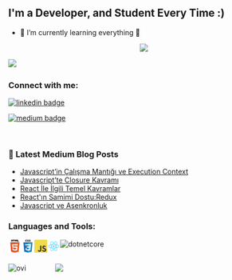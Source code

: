 
## I'm a Developer, and Student Every Time :)

- 🌱 I’m currently learning everything 🤣
<img align= "right" width= "240" src= "https://pa1.narvii.com/6580/8098c6e9207376889eeb0532d9f5a0723c4d73f5_hq.gif"/>
<br>

![](https://komarev.com/ghpvc/?username=eyluldnz&label=PROFILE+VIEWS&color=blueviolet)



### Connect with me:
<p align="left">
  
  [![linkedin badge](https://img.shields.io/badge/Akanksha_Singh-30302f?style=flat&logo=linkedin)](https://www.linkedin.com/in/eyluldnzcn/)

[![medium badge](https://img.shields.io/badge/Akanksha_Singh-30302f?style=flat&logo=medium)]("https://medium.com/@eyluldnzcn")

  </p>
  </br>


### 📕 Latest Medium Blog Posts

<!-- BLOG-POST-LIST:START -->

- [Javascript’in Çalışma Mantığı ve Execution Context](https://medium.com/@eyluldnzcn/javascriptin-%C3%A7al%C4%B1%C5%9Fma-mant%C4%B1%C4%9F%C4%B1-ve-execution-context-59fc75bdb346)
- [Javascript’te Closure Kavramı](https://medium.com/@eyluldnzcn/javascriptte-closure-kavram%C4%B1-40d9e46b8324?p=40d9e46b8324)
- [React İle İlgili Temel Kavramlar](https://medium.com/@eyluldnzcn/react-i%CC%87le-i%CC%87lgili-temel-kavramlar-b8e80b92cc2b)
- [React'ın Samimi Dostu:Redux](https://medium.com/@eyluldnzcn/react%C4%B1n-samimi-dostu-redux-6d0eb1b5bc1c?p=6d0eb1b5bc1c)
- [Javascript ve Asenkronluk](https://medium.com/@eyluldnzcn/javascript-ve-asenkronluk-1a4bb43b9276)
<!-- BLOG-POST-LIST:END -->



### Languages and Tools:


<img align="left" alt="HTML5" width="26px" src="https://raw.githubusercontent.com/github/explore/80688e429a7d4ef2fca1e82350fe8e3517d3494d/topics/html/html.png" />
<img align="left" alt="CSS3" width="26px" src="https://raw.githubusercontent.com/github/explore/80688e429a7d4ef2fca1e82350fe8e3517d3494d/topics/css/css.png" />

<img align="left" alt="JavaScript" width="26px" src="https://raw.githubusercontent.com/github/explore/80688e429a7d4ef2fca1e82350fe8e3517d3494d/topics/javascript/javascript.png" />
<img align="left" alt="React" width="26px" src="https://raw.githubusercontent.com/github/explore/80688e429a7d4ef2fca1e82350fe8e3517d3494d/topics/react/react.png" />
 <img src="https://upload.wikimedia.org/wikipedia/commons/thumb/e/ee/.NET_Core_Logo.svg/2048px-.NET_Core_Logo.svg.png" alt="dotnetcore" width="26" /> 

<br>
<br >

<p><img align="left" src="https://github-readme-stats.vercel.app/api/top-langs?username=eyluldnz&show_icons=true&locale=en&layout=compact&theme=gruvbox" alt="ovi" /></p>
<p><img align="right" src="https://github-readme-stats.vercel.app/api?username=eyluldnz&show_icons=true&locale=en&theme=gruvbox"  width="410" /></p>
<br><br><br><br><br>


